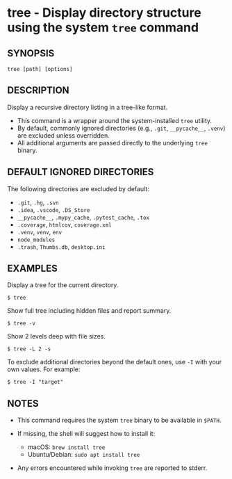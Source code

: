 # tree - Display directory structure using the system `tree` command

## SYNOPSIS

    tree [path] [options]


## DESCRIPTION

Display a recursive directory listing in a tree-like format.

- This command is a wrapper around the system-installed `tree` utility.
- By default, commonly ignored directories (e.g., `.git`, `__pycache__`, `.venv`) are excluded unless overridden.
- All additional arguments are passed directly to the underlying `tree` binary.


## DEFAULT IGNORED DIRECTORIES

The following directories are excluded by default:

- `.git`, `.hg`, `.svn`
- `.idea`, `.vscode`, `.DS_Store`
- `__pycache__`, `.mypy_cache`, `.pytest_cache`, `.tox`
- `.coverage`, `htmlcov`, `coverage.xml`
- `.venv`, `venv`, `env`
- `node_modules`
- `.trash`, `Thumbs.db`, `desktop.ini`


## EXAMPLES

Display a tree for the current directory.

```shell
$ tree
```

Show full tree including hidden files and report summary.

```shell
$ tree -v
```

Show 2 levels deep with file sizes.

```shell
$ tree -L 2 -s
```

To exclude additional directories beyond the default ones, use `-I` with your own values. For example:

```shell
$ tree -I "target"
```


## NOTES

- This command requires the system `tree` binary to be available in `$PATH`.
- If missing, the shell will suggest how to install it:

  - macOS: `brew install tree`
  - Ubuntu/Debian: `sudo apt install tree`

- Any errors encountered while invoking `tree` are reported to stderr.
